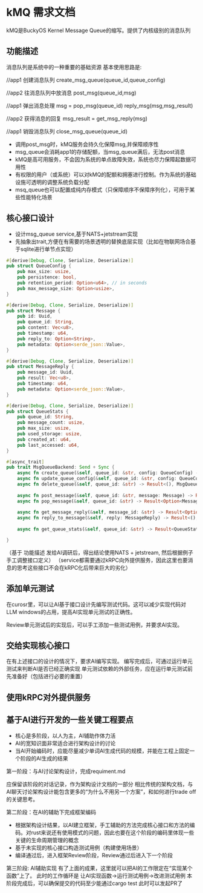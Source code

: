 # kMQ 需求文档

kMQ是BuckyOS Kernel Message Queue的缩写。提供了内核级别的消息队列

## 功能描述

消息队列是系统中的一种重要的基础资源
基本使用思路是:

//app1 创建消息队列
create_msg_queue(queue_id,queue_config)

//app2 往消息队列中放消息
post_msg(queue_id,msg)

//app1 弹出消息处理
msg = pop_msg(queue_id)
reply_msg(msg,msg_result)

//app2 获得消息的回复
msg_result = get_msg_reply(msg)

//app1 销毁消息队列
close_msg_queue(queue_id)


- 调用post_msg时，kMQ服务会持久化保障msg,并保障顺序性
- msg_queue会消耗app1的存储配额，当msg_queue满后，无法post消息
- kMQ是高可用服务，不会因为系统的单点故障失效，系统也尽力保障起数据可用性
- 有权限的用户（或系统）可以对kMQ的配额和拥塞进行控制。作为系统的基础设施可透明的调整系统负载分配
- msq_queue也可以配置成纯内存模式（只保障顺序不保障序列化），可用于某些性能特化场景

## 核心接口设计
- 设计msg_queue service,基于NATS+jetstream实现
- 先抽象出trait,方便在有需要的场景透明的替换底层实现（比如在物联网场合基于sqlite进行单节点实现）

```rust
#[derive(Debug, Clone, Serialize, Deserialize)]
pub struct QueueConfig {
    pub max_size: usize,
    pub persistence: bool,
    pub retention_period: Option<u64>, // in seconds
    pub max_message_size: Option<usize>,
}

#[derive(Debug, Clone, Serialize, Deserialize)]
pub struct Message {
    pub id: Uuid,
    pub queue_id: String,
    pub content: Vec<u8>,
    pub timestamp: u64,
    pub reply_to: Option<String>,
    pub metadata: Option<serde_json::Value>,
}

#[derive(Debug, Clone, Serialize, Deserialize)]
pub struct MessageReply {
    pub message_id: Uuid,
    pub result: Vec<u8>,
    pub timestamp: u64,
    pub metadata: Option<serde_json::Value>,
}

#[derive(Debug, Clone, Serialize, Deserialize)]
pub struct QueueStats {
    pub queue_id: String,
    pub message_count: usize,
    pub max_size: usize,
    pub used_storage: usize,
    pub created_at: u64,
    pub last_accessed: u64,
} 

#[async_trait]
pub trait MsgQueueBackend: Send + Sync {
    async fn create_queue(&self, queue_id: &str, config: QueueConfig) -> Result<(), MsgQueueError>;
    async fn update_queue_config(&self, queue_id: &str, config: QueueConfig) -> Result<(), MsgQueueError>;
    async fn delete_queue(&self, queue_id: &str) -> Result<(), MsgQueueError>;
    
    async fn post_message(&self, queue_id: &str, message: Message) -> Result<(), MsgQueueError>;
    async fn pop_message(&self, queue_id: &str) -> Result<Option<Message>, MsgQueueError>;
    
    async fn get_message_reply(&self, message_id: &str) -> Result<Option<MessageReply>, MsgQueueError>;
    async fn reply_to_message(&self, reply: MessageReply) -> Result<(), MsgQueueError>;
    
    async fn get_queue_stats(&self, queue_id: &str) -> Result<QueueStats, MsgQueueError>;

} 
```

（基于 功能描述 发给AI调研后，得出结论使用NATS + jetstream, 然后根据例子手工调整接口定义）
（service都需要通过kRPC向外提供服务，因此这里也要消息的思考这些接口不会在kRPC化后带来巨大的劣化）


## 添加单元测试
在curosr里，可以让AI基于接口设计先编写测试代码。这可以减少实现代码对LLM windows的占用，提高AI实现单元测试的正确性。

Review单元测试后的实现后，可以手工添加一些测试用例，并要求AI实现。

## 交给实现核心接口
在有上述接口的设计的情况下，要求AI编写实现。
编写完成后，可通过运行单元测试来判断AI是否已经正确实现
单元测试依赖的外部任务，应在运行单元测试前先准备好（包括进行必要的重置）

## 使用kRPC对外提供服务



## 基于AI进行开发的一些关键工程要点
- 核心是多阶段，以人为主，AI辅助作体力活
- AI的宽知识面非常适合进行架构设计的讨论
- 当AI开始编码时，应能尽量减少单词AI生成代码的规模，并能在工程上固定一个阶段的AI生成的结果


第一阶段：与AI讨论架构设计，完成requiment.md

应保留该阶段的对话记录，作为架构设计文档的一部分
相比传统的架构文档，与AI聊天讨论架构设计能包含更多的“为什么不用另一个方案”，和如何进行trade off的关键思考。

第二阶段：在AI的辅助下完成框架编码


- 根据架构设计结果，以AI建立框架，手工辅助的方法完成核心接口和方法的编码。对rust来说还有使用模式的问题，因此也要在这个阶段的编码里体现一些关键的生命周期管理的概念
- 基于未实现的核心接口构造测试用例（构建使用场景）
- 编译通过后，进入框架Review阶段，Review通过后进入下一个阶段


第三阶段: AI辅助实现
有了上面的成果，这里就可以把AI的工作限定在“实现某个函数”上了。
此时的工作循环是 让AI实现函数->运行测试用例->改进测试用例
本阶段完成后，可以确保提交的代码至少能通过cargo test
此时可以发起PR了



